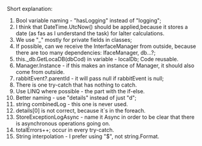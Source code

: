 Short explanation:

1. Bool variable naming - "hasLogging" instead of "logging";
2. I think that DateTime.UtcNow() should be applied,because it stores a date (as fas as I understand the task) for lalter calculations.
3. We use "_" mostly for private fields in classes;
4. If possible, can we receive the InterfaceManager from outside, because there are too many dependencies: IfaceManager, db...?;
5. this._db.GetLocaDB(dbCod) in variable - localDb; Code reusable.
6. Manager.Instance - if this makes an instance of Manager, it should also come from outside.
7. rabbitEvent?.parentId - it will pass null if rabbitEvent is null;
8. There is one try-catch that has nothing to catch.
9. Use LINQ where possible - the part with the if-else.
10. Better naming - use "details" instead of just "d";
11. string combinedLog - this one is never used.
12. details[0] is not correct, because it`s in the foreach.
13. StoreExceptionLogAsync - name it Async in order to be clear that there is asynchronous operations going on.
14. totalErrors++; occur in every try-catch.
15. String interpolation - I prefer using "$", not string.Format.